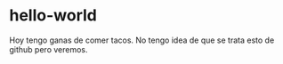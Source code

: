 # hello-world

Hoy tengo ganas de comer tacos. No tengo idea de que se trata esto de github pero veremos.

